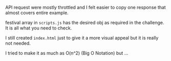 API request were mostly throttled and I felt easier to copy one response that almost covers entire example.

festival array in `scripts.js` has the desired obj as required in the challenge. It is all what you need to check.

I still created `index.html` just to give it a more visual appeal but it is really not needed.

I tried to make it as much as O(n^2) (Big O Notation) but ...
